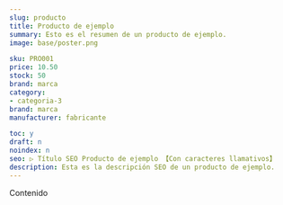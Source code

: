 ```yaml
---
slug: producto
title: Producto de ejemplo
summary: Esto es el resumen de un producto de ejemplo.
image: base/poster.png

sku: PRO001
price: 10.50
stock: 50
brand: marca
category:
- categoria-3
brand: marca
manufacturer: fabricante

toc: y
draft: n
noindex: n
seo: ▷ Título SEO Producto de ejemplo 【Con caracteres llamativos】
description: Esta es la descripción SEO de un producto de ejemplo.
---
```

Contenido